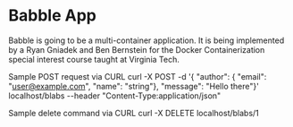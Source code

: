 # Babble App  

Babble is going to be a multi-container application. It is being implemented by a Ryan Gniadek and Ben Bernstein for the Docker Containerization special interest course taught at Virginia Tech.


Sample POST request via CURL 
curl -X POST -d '{ "author": { "email": "user@example.com", "name": "string"}, "message": "Hello there"}' localhost/blabs --header "Content-Type:application/json"

Sample delete command via CURL
curl -X DELETE localhost/blabs/1
